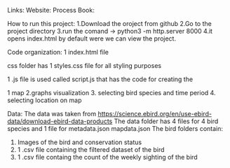 Links:
Website:
Process Book:

How to run this project:
1.Download the oroject from github
2.Go to the project directory
3.run the comand -> python3 -m http.server 8000
4.it opens index.html by default were we can view the project.

Code organization:
1 index.html file

css folder has 1 styles.css file for all styling purposes

1 .js file is used called script.js that has the code for creating the

1 map
2.graphs visualization 3. selecting bird species and time period 4. selecting location on map

Data:
The data was taken from https://science.ebird.org/en/use-ebird-data/download-ebird-data-products
The data folder has 4 files for 4 bird species and 1 file for metadata.json mapdata.json
The bird folders contain:

1. Images of the bird and conservation status
2. 1 .csv file containing the filtered dataset of the bird
3. 1 .csv file containg the count of the weekly sighting of the bird
